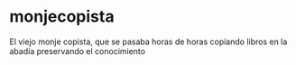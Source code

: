 # monjecopista
El viejo monje copista, que se pasaba horas de horas copiando libros en la abadía preservando el conocimiento
